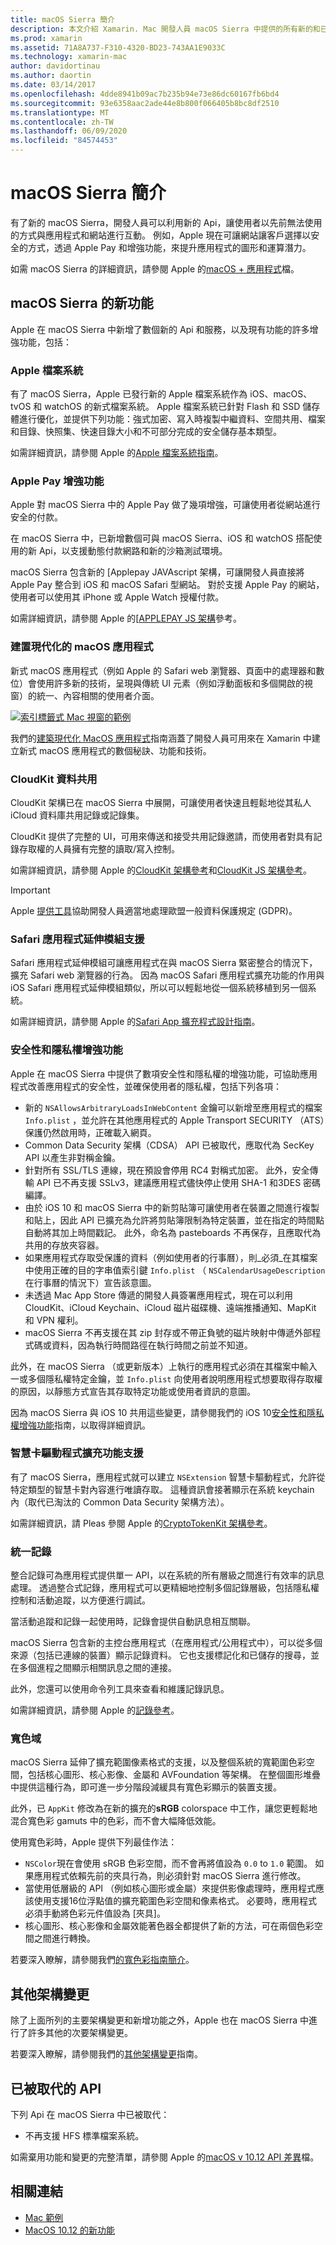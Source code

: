 ```yaml
---
title: macOS Sierra 簡介
description: 本文介紹 Xamarin. Mac 開發人員 macOS Sierra 中提供的所有新的和已修改的 Api 和功能。
ms.prod: xamarin
ms.assetid: 71A8A737-F310-4320-BD23-743AA1E9033C
ms.technology: xamarin-mac
author: davidortinau
ms.author: daortin
ms.date: 03/14/2017
ms.openlocfilehash: 4dde8941b09ac7b235b94e73e86dc60167fb6bd4
ms.sourcegitcommit: 93e6358aac2ade44e8b800f066405b8bc8df2510
ms.translationtype: MT
ms.contentlocale: zh-TW
ms.lasthandoff: 06/09/2020
ms.locfileid: "84574453"
---
```

# <a name="introduction-to-macos-sierra"></a>macOS Sierra 簡介

有了新的 macOS Sierra，開發人員可以利用新的 Api，讓使用者以先前無法使用的方式與應用程式和網站進行互動。 例如，Apple 現在可讓網站讓客戶選擇以安全的方式，透過 Apple Pay 和增強功能，來提升應用程式的圖形和運算潛力。 

如需 macOS Sierra 的詳細資訊，請參閱 Apple 的[macOS + 應用程式](https://developer.apple.com/macos/)檔。

<a name="Whats-New-in-macOS-Sierra"></a>

## <a name="whats-new-in-macos-sierra"></a>macOS Sierra 的新功能

Apple 在 macOS Sierra 中新增了數個新的 Api 和服務，以及現有功能的許多增強功能，包括：

<a name="Apple-File-System"></a>

### <a name="apple-file-system"></a>Apple 檔案系統

有了 macOS Sierra，Apple 已發行新的 Apple 檔案系統作為 iOS、macOS、tvOS 和 watchOS 的新式檔案系統。 Apple 檔案系統已針對 Flash 和 SSD 儲存體進行優化，並提供下列功能：強式加密、寫入時複製中繼資料、空間共用、檔案和目錄、快照集、快速目錄大小和不可部分完成的安全儲存基本類型。

如需詳細資訊，請參閱 Apple 的[Apple 檔案系統指南](https://developer.apple.com/library/prerelease/content/documentation/FileManagement/Conceptual/APFS_Guide/Introduction/Introduction.html#//apple_ref/doc/uid/TP40016999)。

<a name="Apple-Pay-Enhancements"></a>

### <a name="apple-pay-enhancements"></a>Apple Pay 增強功能

Apple 對 macOS Sierra 中的 Apple Pay 做了幾項增強，可讓使用者從網站進行安全的付款。

在 macOS Sierra 中，已新增數個可與 macOS Sierra、iOS 和 watchOS 搭配使用的新 Api，以支援動態付款網路和新的沙箱測試環境。

macOS Sierra 包含新的 [Applepay JAVAscript 架構，可讓開發人員直接將 Apple Pay 整合到 iOS 和 macOS Safari 型網站。 對於支援 Apple Pay 的網站，使用者可以使用其 iPhone 或 Apple Watch 授權付款。

如需詳細資訊，請參閱 Apple 的[[APPLEPAY JS 架構](https://developer.apple.com/reference/applepayjs)參考。

<a name="Building-Modern-macOS-Apps"></a>

### <a name="building-modern-macos-apps"></a>建置現代化的 macOS 應用程式

新式 macOS 應用程式（例如 Apple 的 Safari web 瀏覽器、頁面中的處理器和數位）會使用許多新的技術，呈現與傳統 UI 元素（例如浮動面板和多個開啟的視窗）的統一、內容相關的使用者介面。

[![索引標籤式 Mac 視窗的範例](images/content08.png)](images/content08.png#lightbox)

我們的[建築現代化 MacOS 應用程式](~/mac/platform/introduction-to-macos-sierra/modern-cocoa-apps.md)指南涵蓋了開發人員可用來在 Xamarin 中建立新式 macOS 應用程式的數個秘訣、功能和技術。

<a name="CloudKit-Data-Sharing"></a>

### <a name="cloudkit-data-sharing"></a>CloudKit 資料共用

CloudKit 架構已在 macOS Sierra 中展開，可讓使用者快速且輕鬆地從其私人 iCloud 資料庫共用記錄或記錄集。

CloudKit 提供了完整的 UI，可用來傳送和接受共用記錄邀請，而使用者對具有記錄存取權的人員擁有完整的讀取/寫入控制。

如需詳細資訊，請參閱 Apple 的[CloudKit 架構參考](https://developer.apple.com/reference/clockkit)和[CloudKit JS 架構參考](https://developer.apple.com/reference/cloudkitjs)。

> [!IMPORTANT]
> Apple [提供工具](https://developer.apple.com/support/allowing-users-to-manage-data/)協助開發人員適當地處理歐盟一般資料保護規定 (GDPR)。

<a name="Safari-App-Extensions-Support"></a>

### <a name="safari-app-extensions-support"></a>Safari 應用程式延伸模組支援

Safari 應用程式延伸模組可讓應用程式在與 macOS Sierra 緊密整合的情況下，擴充 Safari web 瀏覽器的行為。 因為 macOS Safari 應用程式擴充功能的作用與 iOS Safari 應用程式延伸模組類似，所以可以輕鬆地從一個系統移植到另一個系統。

如需詳細資訊，請參閱 Apple 的[Safari App 擴充程式設計指南](https://developer.apple.com/library/prerelease/content/documentation/NetworkingInternetWeb/Conceptual/SafariAppExtension_PG/index.html#//apple_ref/doc/uid/TP40017319)。

<a name="Security-and-Privacy-Enhancements"></a>

### <a name="security-and-privacy-enhancements"></a>安全性和隱私權增強功能

Apple 在 macOS Sierra 中提供了數項安全性和隱私權的增強功能，可協助應用程式改善應用程式的安全性，並確保使用者的隱私權，包括下列各項：

- 新的 `NSAllowsArbitraryLoadsInWebContent` 金鑰可以新增至應用程式的檔案 `Info.plist` ，並允許在其他應用程式的 Apple Transport SECURITY （ATS）保護仍然啟用時，正確載入網頁。
- Common Data Security 架構（CDSA） API 已被取代，應取代為 SecKey API 以產生非對稱金鑰。
- 針對所有 SSL/TLS 連線，現在預設會停用 RC4 對稱式加密。 此外，安全傳輸 API 已不再支援 SSLv3，建議應用程式儘快停止使用 SHA-1 和3DES 密碼編譯。
- 由於 iOS 10 和 macOS Sierra 中的新剪貼簿可讓使用者在裝置之間進行複製和貼上，因此 API 已擴充為允許將剪貼簿限制為特定裝置，並在指定的時間點自動將其加上時間戳記。 此外，命名為 pasteboards 不再保存，且應取代為共用的存放夾容器。
- 如果應用程式存取受保護的資料（例如使用者的行事曆），則_必須_在其檔案中使用正確的目的字串值索引鍵 `Info.plist` （ `NSCalendarUsageDescription` 在行事曆的情況下）宣告該意圖。
- 未透過 Mac App Store 傳遞的開發人員簽署應用程式，現在可以利用 CloudKit、iCloud Keychain、iCloud 磁片磁碟機、遠端推播通知、MapKit 和 VPN 權利。
- macOS Sierra 不再支援在其 zip 封存或不帶正負號的磁片映射中傳遞外部程式碼或資料，因為執行時間路徑在執行時間之前並不知道。

此外，在 macOS Sierra （或更新版本）上執行的應用程式必須在其檔案中輸入一或多個隱私權特定金鑰，並 `Info.plist` 向使用者說明應用程式想要取得存取權的原因，以靜態方式宣告其存取特定功能或使用者資訊的意圖。

因為 macOS Sierra 與 iOS 10 共用這些變更，請參閱我們的 iOS 10[安全性和隱私權增強功能](~/ios/app-fundamentals/security-privacy.md)指南，以取得詳細資訊。

<a name="Smart-Card-Driver-Extension-Support"></a>

### <a name="smart-card-driver-extension-support"></a>智慧卡驅動程式擴充功能支援

有了 macOS Sierra，應用程式就可以建立 `NSExtension` 智慧卡驅動程式，允許從特定類型的智慧卡對內容進行唯讀存取。 這種資訊會接著顯示在系統 keychain 內（取代已淘汰的 Common Data Security 架構方法）。

如需詳細資訊，請 Pleas 參閱 Apple 的[CryptoTokenKit 架構參考](https://developer.apple.com/reference/cryptotokenkit)。

<a name="Unified-Logging"></a>

### <a name="unified-logging"></a>統一記錄

整合記錄可為應用程式提供單一 API，以在系統的所有層級之間進行有效率的訊息處理。 透過整合式記錄，應用程式可以更精細地控制多個記錄層級，包括隱私權控制和活動追蹤，以方便進行調試。 

當活動追蹤和記錄一起使用時，記錄會提供自動訊息相互關聯。

macOS Sierra 包含新的主控台應用程式（在應用程式/公用程式中），可以從多個來源（包括已連線的裝置）顯示記錄資料。 它也支援標記化和已儲存的搜尋，並在多個進程之間顯示相關訊息之間的連接。

此外，您還可以使用命令列工具來查看和維護記錄訊息。

如需詳細資訊，請參閱 Apple 的[記錄參考](https://developer.apple.com/documentation/os/logging)。

<a name="Wide-Color"></a>

### <a name="wide-color"></a>寬色域

macOS Sierra 延伸了擴充範圍像素格式的支援，以及整個系統的寬範圍色彩空間，包括核心圖形、核心影像、金屬和 AVFoundation 等架構。 在整個圖形堆疊中提供這種行為，即可進一步分階段減緩具有寬色彩顯示的裝置支援。

此外，已 `AppKit` 修改為在新的擴充的**sRGB** colorspace 中工作，讓您更輕鬆地混合寬色彩 gamuts 中的色彩，而不會大幅降低效能。

使用寬色彩時，Apple 提供下列最佳作法：

- `NSColor`現在會使用 sRGB 色彩空間，而不會再將值設為 `0.0` to `1.0` 範圍。 如果應用程式依賴先前的夾具行為，則必須針對 macOS Sierra 進行修改。
- 當使用低層級的 API （例如核心圖形或金屬）來提供影像處理時，應用程式應該使用支援16位浮點值的擴充範圍色彩空間和像素格式。 必要時，應用程式必須手動將色彩元件值設為 [夾具]。
- 核心圖形、核心影像和金屬效能著色器全都提供了新的方法，可在兩個色彩空間之間進行轉換。

若要深入瞭解，請參閱我們[的寬色彩指南簡介](~/ios/platform/wide-color.md)。

<a name="Additional-Framework-Changes"></a>

## <a name="additional-framework-changes"></a>其他架構變更

除了上面所列的主要架構變更和新增功能之外，Apple 也在 macOS Sierra 中進行了許多其他的次要架構變更。

若要深入瞭解，請參閱我們的[其他架構變更](~/mac/platform/introduction-to-macos-sierra/additional-framework-changes.md)指南。

<a name="Deprecated-APIs"></a>

## <a name="deprecated-apis"></a>已被取代的 API

下列 Api 在 macOS Sierra 中已被取代：

- 不再支援 HFS 標準檔案系統。

如需棄用功能和變更的完整清單，請參閱 Apple 的[macOS v 10.12 API 差異](https://developer.apple.com/library/archive/releasenotes/General/APIDiffsMacOS10_12/index.html)檔。

## <a name="related-links"></a>相關連結

- [Mac 範例](https://docs.microsoft.com/samples/browse/?products=xamarin&term=Xamarin.Mac)
- [MacOS 10.12 的新功能](https://developer.apple.com/library/prerelease/content/releasenotes/MacOSX/WhatsNewInOSX/Articles/OSXv10.html#//apple_ref/doc/uid/TP40017145-SW1)
